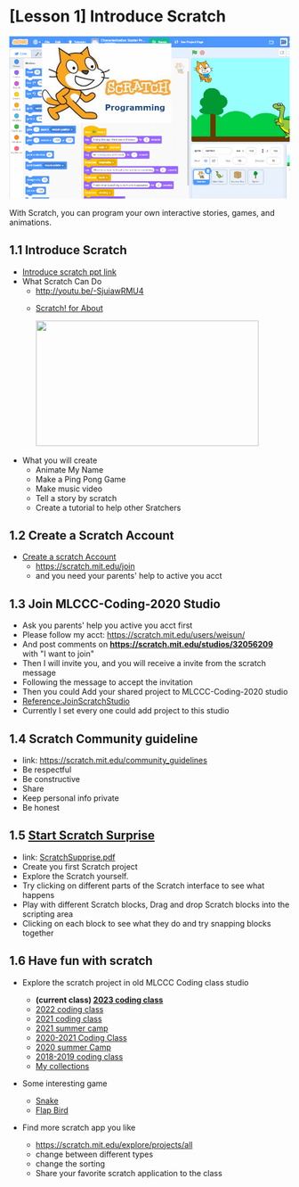 # [Lesson 1] Introduce Scratch

![scratch](../images/image11.png)

With Scratch, you can program your own interactive stories, games, and animations.

## 1.1 Introduce Scratch 

-  [Introduce scratch ppt link](https://onedrive.live.com/edit.aspx?cid=61e2f373b0d0bef9&page=view&resid=61E2F373B0D0BEF9!49731&parId=61E2F373B0D0BEF9!49729&authkey=!ABw-LzmG9zyRWFA&app=PowerPoint)
- What Scratch Can Do
  - <http://youtu.be/-SjuiawRMU4>
  - <p><a href="https://scratch.mit.edu/about?wvideo=sucupcznsp">Scratch! for About</a></p><p><a href="https://scratch.mit.edu/about?wvideo=sucupcznsp"><img src="https://embed-fastly.wistia.com/deliveries/57d075bb56d31ca0c9cad444d66e492e.jpg?image_play_button_size=2x&amp;image_crop_resized=960x540&amp;image_play_button=1&amp;image_play_button_color=7f7f7fe0" width="400" height="225" style="width: 400px; height: 225px;"></a></p>
- What you will create
  - Animate My Name
  - Make a Ping Pong Game
  - Make music video
  - Tell a story by scratch
  - Create a tutorial to help other Sratchers



## 1.2 Create a Scratch Account

- [Create a scratch Account](./1.1_CreateScratchAccount.pdf)
  - https://scratch.mit.edu/join
  - and you need your parents' help to active you acct
  
## 1.3 Join MLCCC-Coding-2020 Studio 

- Ask you parents' help you active you acct first
- Please follow my acct: <https://scratch.mit.edu/users/weisun/>
- And post comments on **<https://scratch.mit.edu/studios/32056209>** with "I want to join"
- Then I will invite you, and you will receive a invite from the scratch message
- Following the message to accept the invitation
- Then you could Add your shared project to MLCCC-Coding-2020 studio
- [Reference:JoinScratchStudio](1.2_JoinScratchStudio.pdf)
- Currently I set every one could add project to this studio

## 1.4 Scratch Community guideline

- link: <https://scratch.mit.edu/community_guidelines>
- Be respectful
- Be constructive
- Share
- Keep personal info private
- Be honest

## 1.5 [Start Scratch Surprise](1.3_ScratchSupprise.pdf)

- link: [ScratchSupprise.pdf](1.3_ScratchSupprise.pdf)
- Create you first Scratch project
- Explore the Scratch yourself.
- Try clicking on different parts of the Scratch interface to see what happens
- Play with different Scratch blocks, Drag and drop Scratch blocks into the scripting area
- Clicking on each block to see what they do and try snapping blocks together

## 1.6 Have fun with scratch

- Explore the scratch project in old MLCCC Coding class studio

  - **(current class) [2023 coding class](https://scratch.mit.edu/studios/33828217/)**
  - [2022 coding class](https://scratch.mit.edu/studios/32056209)
  - [2021 coding class](https://scratch.mit.edu/studios/25368240)
  - [2021 summer camp](https://scratch.mit.edu/studios/29989025)
  - [2020-2021 Coding Class](https://scratch.mit.edu/studios/27471423)
  - [2020 summer Camp](https://scratch.mit.edu/studios/26931632/)
  - [2018-2019 coding class](https://scratch.mit.edu/studios/3018337/)
  - [My collections](https://scratch.mit.edu/studios/1951270/)

- Some interesting game

  - [Snake](https://scratch.mit.edu/projects/3306784/)
  - [Flap Bird](https://scratch.mit.edu/projects/127736058/)

- Find more scratch app you like

  - <https://scratch.mit.edu/explore/projects/all>
  - change between different types
  - change the sorting
  - Share your favorite scratch application to the class